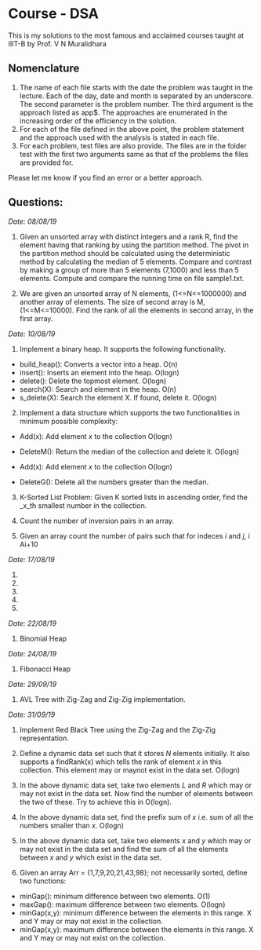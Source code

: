 # Course - DSA

This is my solutions to the most famous and acclaimed courses taught at IIIT-B by Prof. V N Muralidhara

## Nomenclature

1. The name of each file starts with the date the problem was taught in the lecture. Each of the day, date and month is separated by an underscore. The second parameter is the problem number. The third argument is the approach listed as app$. The approaches are enumerated in the increasing order of the efficiency in the solution.
2. For each of the file defined in the above point, the problem statement and the approach used with the analysis is stated in each file.
3. For each problem, test files are also provide. The files are in the folder test with the first two arguments same as that of the problems the files are provided for.

Please let me know if you find an error or a better approach.

## Questions:

_Date: 08/08/19_

1. Given an unsorted array with distinct integers and a rank R, find the element having that ranking by using the partition method. The pivot in the partition method should be calculated using the deterministic method by calculating the median of 5 elements. Compare and contrast by making a group of more than 5 elements (7,1000) and less than 5 elements. Compute and compare the running time on file sample1.txt. 

2. We are given an unsorted array of N elements, (1<=N<=1000000) and another array of elements. The size of second array is M, (1<=M<=10000). Find the rank of all the elements in second array, in the first array.

_Date: 10/08/19_

1. Implement a binary heap. It supports the following functionality.
* build_heap(): Converts a vector into a heap. O(n)
* insert():     Inserts an element into the heap. O(logn)
* delete():	Delete the topmost element. O(logn)
* search(X):	Search and element in the heap. O(n)
* s_delete(X):	Search the element X. If found, delete it. O(logn)

2. Implement a data structure which supports the two functionalities in minimum possible complexity:
* Add(x):	Add element _x_ to the collection O(logn)
* DeleteM():	Return the median of the collection and delete it. O(logn)

* Add(x):	Add element _x_ to the collection O(logn)
* DeleteG():	Delete all the numbers greater than the median. 

3. K-Sorted List Problem: Given K sorted lists in ascending order, find the _x_th smallest number in the collection.

4. Count the number of inversion pairs in an array.

5. Given an array count the number of pairs such that for indeces _i_ and _j_, i<j and Aj> Ai+10

_Date: 17/08/19_

1. 

2. 

3. 

4. 

5. 

_Date: 22/08/19_

1. Binomial Heap

_Date: 24/08/19_

1. Fibonacci Heap

_Date: 29/09/19_

1. AVL Tree with Zig-Zag and Zig-Zig implementation.

_Date: 31/09/19_

1. Implement Red Black Tree using the Zig-Zag and the Zig-Zig representation.

2. Define a dynamic data set such that it stores _N_ elements initially. It also supports a findRank(x) which tells the rank of element _x_ in this collection. This element may or maynot exist in the data set. O(logn)

3. In the above dynamic data set, take two elements _L_ and _R_ which may or may not exist in the data set. Now find the number of elements between the two of these. Try to achieve this in O(logn).

4. In the above dynamic data set, find the prefix sum of _x_ i.e. sum of all the numbers smaller than _x_. O(logn)

5. In the above dynamic data set, take two elements _x_ and _y_ which may or may not exist in the data set and find the sum of all the elements between _x_ and _y_ which exist in the data set.

6. Given an array Arr = {1,7,9,20,21,43,98}; not necessarily sorted, define two functions:
* minGap(): minimum difference between two elements. O(1)  
* maxGap(): maximum difference between two elements. O(logn)
* minGap(x,y): minimum difference between the elements in this range. X and Y may or may not exist in the collection. 
* minGap(x,y): maximum difference between the elements in this range. X and Y may or may not exist on the collection.

